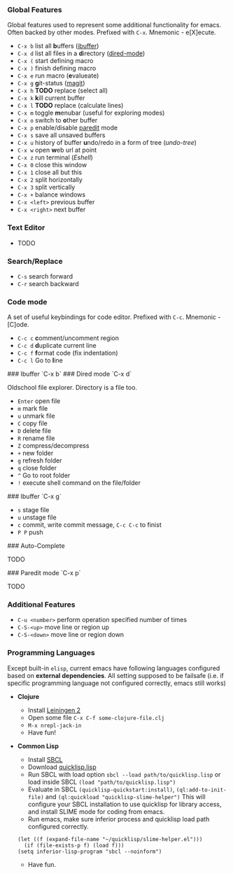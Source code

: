 ### Global Features

Global features used to represent some additional
functionality for emacs. Often backed by other modes.
Prefixed with `C-x`. Mnemonic - e[X]ecute.

* `C-x b` list all **b**uffers ([ibuffer](#ibuffer))
* `C-x d` list all files in a **d**irectory ([dired-mode](#dired))
* `C-x (` start defining macro
* `C-x )` finish defining macro
* `C-x e` run macro (**e**valueate)
* `C-x g` **g**it-status ([magit](#magit))
* `C-x h` **TODO** replace (select all)
* `C-x k` **k**ill current buffer
* `C-x l` **TODO** replace (calculate lines)
* `C-x m` toggle **m**enubar (useful for exploring modes)
* `C-x o` switch to **o**ther buffer
* `C-x p` enable/disable [paredit](#paredit) mode
* `C-x s` save all unsaved buffers
* `C-x u` history of buffer **u**ndo/redo in a form of tree (*undo-tree*)
* `C-x w` open **w**eb url at point
* `C-x z` run terminal (*Eshell*)
* `C-x 0` close this window
* `C-x 1` close all but this
* `C-x 2` split horizontally
* `C-x 3` split vertically
* `C-x +` balance windows
* `C-x <left>` previous buffer
* `C-x <right>` next buffer

### Text Editor
	
* TODO

### Search/Replace

* `C-s` search forward
* `C-r` search backward

### Code mode

A set of useful keybindings for code editor.
Prefixed with `C-c`. Mnemonic - [C]ode.

* `C-c c` **c**omment/uncomment region
* `C-c d` **d**uplicate current line
* `C-c f` **f**ormat code (fix indentation)
* `C-c l` Go to **l**ine

<a name="ibuffer"/>
### Ibuffer `C-x b`

<a name="dired"/>
### Dired mode `C-x d`

Oldschool file explorer. Directory is a file too.

* `Enter` open file
* `m` mark file
* `u` unmark file
* `C` copy file
* `D` delete file
* `R` rename file
* `Z` compress/decompress
* `+` new folder
* `g` refresh folder
* `q` close folder
* `^` Go to root folder
* `!` execute shell command on the file/folder

<a name="magit"/>
### Ibuffer `C-x g`

* `s` stage file
* `u` unstage file
* `c` commit, write commit message, `C-c C-c` to finist 
* `P P` push

<a name="autocomplete"/>
### Auto-Complete

TODO

<a name="paredit"/>
### Paredit mode `C-x p`

TODO

### Additional Features

* `C-u <number>` perform operation specified number of times
* `C-S-<up>` move line or region up
* `C-S-<down>` move line or region down

### Programming Languages

Except built-in `elisp`, current emacs have following languages configured
based on **external dependencies**. All setting supposed to be failsafe
(i.e. if specific programming language not configured correctly, emacs still works)

* **Clojure**
  * Install [Leiningen 2](https://github.com/technomancy/leiningen)
  * Open some file `C-x C-f some-clojure-file.clj`
  * `M-x nrepl-jack-in`
  * Have fun!

* **Common Lisp**
  * Install [SBCL](www.sbcl.org/platform-table.html)
  * Download [quicklisp.lisp](http://www.quicklisp.org/beta/)
  * Run SBCL with load option `sbcl --load path/to/quicklisp.lisp` or load inside SBCL `(load "path/to/quicklisp.lisp")`
  * Evaluate in SBCL `(quicklisp-quickstart:install)`, `(ql:add-to-init-file)` and `(ql:quickload "quicklisp-slime-helper")`
  This will configure your SBCL installation to use quicklisp for library access, and install SLIME mode for coding from emacs.
  * Run emacs, make sure inferior process and quicklisp load path configured correctly.
  ```
  (let ((f (expand-file-name "~/quicklisp/slime-helper.el")))
    (if (file-exists-p f) (load f)))
  (setq inferior-lisp-program "sbcl --noinform")
  ```
  * Have fun.

